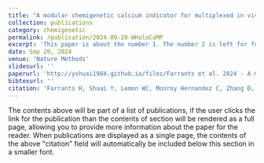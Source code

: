 ```yaml
---
title: "A modular chemigenetic calcium indicator for multiplexed in vivo functional imaging"
collection: publications
category: chemigenetic
permalink: /publication/2024-09-20-WHaloCaMP
excerpt: 'This paper is about the number 1. The number 2 is left for future work.'
date: Sep 20, 2024
venue: 'Nature Methods'
slidesurl: ''
paperurl: 'http://yshuai1984.github.io/files/Farrants et al. 2024 - A modular chemigenetic calcium indicator for multiplexed in vivo functional imaging.pdf'
bibtexurl: ''
citation: 'Farrants H, Shuai Y, Lemon WC, Monroy Hernandez C, Zhang D, Yang S, Patel R, Qiao G, Frei MS, Plutkis SE, Grimm JB, Hanson TL, Tomaska F, Turner GC, Stringer C, Keller PJ, Beyene AG, Chen Y, Liang Y, Lavis LD, Schreiter ER. 2024. A modular chemigenetic calcium indicator for multiplexed in vivo functional imaging. Nat Methods 21:1916–1925.'
---
```

The contents above will be part of a list of publications, if the user clicks the link for the publication than the contents of section will be rendered as a full page, allowing you to provide more information about the paper for the reader. When publications are displayed as a single page, the contents of the above "citation" field will automatically be included below this section in a smaller font.
